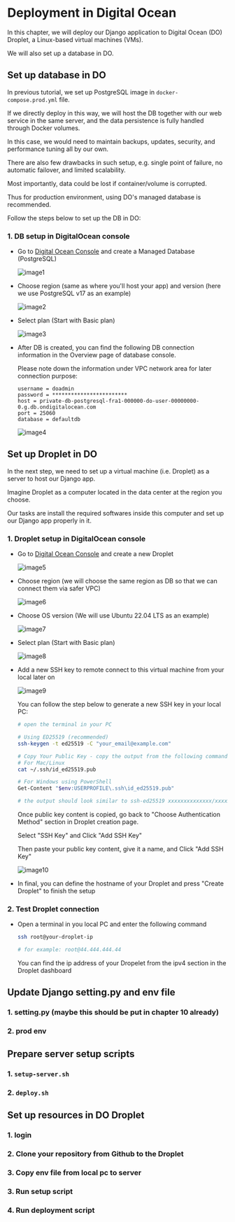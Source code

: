 # Deployment in Digital Ocean

In this chapter, we will deploy our Django application to Digital Ocean (DO) Droplet, a Linux-based virtual machines (VMs).

We will also set up a database in DO.

## Set up database in DO

In previous tutorial, we set up PostgreSQL image in `docker-compose.prod.yml` file.

If we directly deploy in this way, we will host the DB together with our web service in the same server, and the data persistence is fully handled through Docker volumes.

In this case, we would need to maintain backups, updates, security, and performance tuning all by our own.

There are also few drawbacks in such setup, e.g. single point of failure, no automatic failover, and limited scalability.

Most importantly, data could be lost if container/volume is corrupted.

Thus for production environment, using DO's managed database is recommended.

Follow the steps below to set up the DB in DO:

### 1. DB setup in DigitalOcean console

* Go to [Digital Ocean Console](https://cloud.digitalocean.com/) and create a Managed Database (PostgreSQL)

  ![image1](./Tutorial_Images/DigitalOcean/image1.png)

* Choose region (same as where you'll host your app) and version (here we use PostgreSQL v17 as an example)

  ![image2](./Tutorial_Images/DigitalOcean/image2.png)

* Select plan (Start with Basic plan)

  ![image3](./Tutorial_Images/DigitalOcean/image3.png)

* After DB is created, you can find the following DB connection information in the Overview page of database console. 

  Please note down the information under VPC network area for later connection purpose:

  ```plaintext
  username = doadmin
  password = ************************
  host = private-db-postgresql-fra1-000000-do-user-00000000-0.g.db.ondigitalocean.com
  port = 25060
  database = defaultdb
  ```

  ![image4](./Tutorial_Images/DigitalOcean/image4.png)
  
## Set up Droplet in DO

In the next step, we need to set up a virtual machine (i.e. Droplet) as a server to host our Django app.

Imagine Droplet as a computer located in the data center at the region you choose.

Our tasks are install the required softwares inside this computer and set up our Django app properly in it.

### 1. Droplet setup in DigitalOcean console

* Go to [Digital Ocean Console](https://cloud.digitalocean.com/) and create a new Droplet

  ![image5](./Tutorial_Images/DigitalOcean/image5.png)

* Choose region (we will choose the same region as DB so that we can connect them via safer VPC)

  ![image6](./Tutorial_Images/DigitalOcean/image6.png)

* Choose OS version (We will use Ubuntu 22.04 LTS as an example)

  ![image7](./Tutorial_Images/DigitalOcean/image7.png)

* Select plan (Start with Basic plan)

  ![image8](./Tutorial_Images/DigitalOcean/image8.png)

* Add a new SSH key to remote connect to this virtual machine from your local later on

  ![image9](./Tutorial_Images/DigitalOcean/image9.png)

  You can follow the step below to generate a new SSH key in your local PC:

  ```bash
  # open the terminal in your PC

  # Using ED25519 (recommended)
  ssh-keygen -t ed25519 -C "your_email@example.com"

  # Copy Your Public Key - copy the output from the following commands
  # For Mac/Linux
  cat ~/.ssh/id_ed25519.pub 

  # For Windows using PowerShell
  Get-Content "$env:USERPROFILE\.ssh\id_ed25519.pub"

  # the output should look similar to ssh-ed25519 xxxxxxxxxxxxxx/xxxxxx/xxxxxxxxxxxxxx your_email@example.com
  ```

  Once public key content is copied, go back to "Choose Authentication Method" section in Droplet creation page.

  Select "SSH Key" and Click "Add SSH Key"

  Then paste your public key content, give it a name, and Click "Add SSH Key"

  ![image10](./Tutorial_Images/DigitalOcean/image10.png)

* In final, you can define the hostname of your Droplet and press "Create Droplet" to finish the setup

### 2. Test Droplet connection

* Open a terminal in you local PC and enter the following command

  ```bash
  ssh root@your-droplet-ip

  # for example: root@44.444.444.44
  ```
  
  You can find the ip address of your Dropelet from the ipv4 section in the Droplet dashboard

## Update Django setting.py and env file

### 1. setting.py (maybe this should be put in chapter 10 already)

### 2. prod env

## Prepare server setup scripts

### 1. `setup-server.sh`

### 2. `deploy.sh`

## Set up resources in DO Droplet

### 1. login

### 2. Clone your repository from Github to the Droplet

### 3. Copy env file from local pc to server

### 3. Run setup script

### 4. Run deployment script